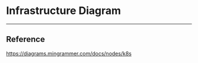 # Infrastructure Diagram
------------------------

## Reference
https://diagrams.mingrammer.com/docs/nodes/k8s